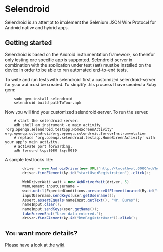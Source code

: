 Selendroid
==========

Selendroid is an attempt to implement the Selenium JSON Wire Protocol for Android native and hybrid apps.

Getting started
---------------

Selendroid is based on the Android instrumentation framework, so therefor only testing one specific app is supported.
Selendroid-server in combination with the application under test (aut) must be installed on the device in order to be able to run automated end-to-end tests.

To write and run tests with selendroid, first a customized selendroid-server for your aut must be created. To simplify this process I have created a Ruby gem:

		sudo gem install selendroid
		selendroid build pathToYour.apk
		
Now you will find your customized selendroid-server. To run the server:

		# start the selendroid server: 
		adb shell am instrument -e main_activity 'org.openqa.selendroid.testapp.HomeScreenActivity' org.openqa.selendroid/org.openqa.selendroid.ServerInstrumentation
		# replace 'org.openqa.selendroid.testapp.HomeScreenActivity' with your app's main activity.
		# activate port forwarding.
		adb forward tcp:8080 tcp:8080

A sample test looks like:

```java
		driver = new AndroidDriver(new URL("http://localhost:8080/wd/hub"), getDefaultCapabilities());
		driver.findElement(By.id("startUserRegistration")).click();
		
		WebDriverWait wait = new WebDriverWait(driver, 5);
		WebElement inputUsername =
    	wait.until(ExpectedConditions.presenceOfElementLocated(By.id("inputUsername")));
		inputUsername.sendKeys(user.getUsername());
		Assert.assertEquals(nameInput.getText(), "Mr. Burns");
		nameInput.clear();
		nameInput.sendKeys(user.getName());
		takeScreenShot("User data entered.");
		driver.findElement(By.id("btnRegisterUser")).click();
```

## You want more details?

Please have a look at the [wiki](https://github.com/DominikDary/selendroid/wiki/).


